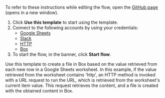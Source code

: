 To refer to these instructions while editing the flow, open the [GitHub page](https://github.com/ot4i/app-connect-templates/tree/main/resources/markdown/Create%20a%20file%20in%20Box%20based%20on%20the%20value%20retrieved%20from%20a%20row%20in%20a%20Google%20Sheets%20worksheet_instructions.md) (opens in a new window).

1. Click **Use this template** to start using the template.
2. Connect to the following accounts by using your credentials:
   - [Google Sheets](https://ibm.biz/acgsheets)
   - [Slack](https://ibm.biz/acslack)
   - [HTTP](https://ibm.biz/ach2http)
   - [Box](https://ibm.biz/ach2box)
3. To start the flow, in the banner, click **Start flow**.


Use this template to create a file in Box based on the value retrieved from each new row in a Google Sheets worksheet. In this example, if the value retrieved from the worksheet contains 'http', an HTTP method is invoked with a URL request to run the URL, which is retrieved from the worksheet's current item value. This request retrieves the content, and a file is created with the obtained content in Box.







